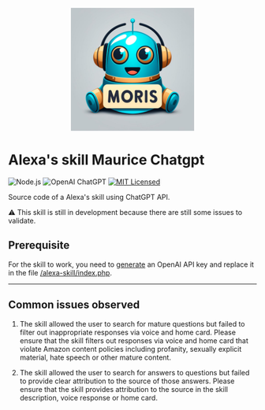 <p align="center">
  <img width="250px" src="/img/image.png" />
</p>

# Alexa's skill Maurice Chatgpt

![Node.js](https://img.shields.io/static/v1?style=flat-square&message=Node.js&color=339933&logo=Node.js&logoColor=FFFFFF&label=)
![OpenAI ChatGPT](https://img.shields.io/static/v1?style=flat-square&message=OpenAI&nbsp;ChatGPT&color=412991&logo=OpenAI&logoColor=FFFFFF&label=)
[![MIT Licensed](https://img.shields.io/github/license/noweh/alexa-maurice-chatgpt)](LICENSE)

Source code of a Alexa's skill using ChatGPT API.

:warning: This skill is still in development because there are still some issues to validate.

## Prerequisite

For the skill to work, you need to [generate](https://beta.openai.com/account/api-keys) an OpenAI API key and replace it in the file [/alexa-skill/index.php](/alexa-skill/index.php).

---

## Common issues observed

1.	The skill allowed the user to search for mature questions but failed to filter out inappropriate responses via voice and home card. 
Please ensure that the skill filters out responses via voice and home card that violate Amazon content policies including profanity, sexually explicit material, hate speech or other mature content.

2.	The skill allowed the user to search for answers to questions but failed to provide clear attribution to the source of those answers. 
Please ensure that the skill provides attribution to the source in the skill description, voice response or home card.
